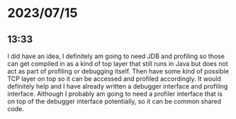 # 2023/07/15

## 13:33


I did have an idea, I definitely am going to need JDB and profiling so those can get
compiled in as a kind of top layer that still runs in Java but does not act as part
of profiling or debugging itself. Then have some kind of possible TCP layer on top
so it can be accessed and profiled accordingly. It would definitely help and I have
already written a debugger interface and profiling interface. Although I probably
am going to need a profiler interface that is on top of the debugger interface
potentially, so it can be common shared code.